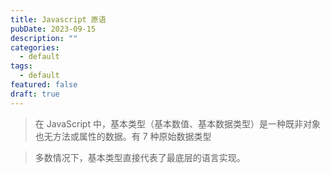 ```yaml
---
title: Javascript 原语
pubDate: 2023-09-15
description: ""
categories:
  - default
tags:
  - default
featured: false
draft: true
---
```


> 在 JavaScript 中，基本类型（基本数值、基本数据类型）是一种既非对象也无方法或属性的数据。有 7 种原始数据类型

> 多数情况下，基本类型直接代表了最底层的语言实现。

